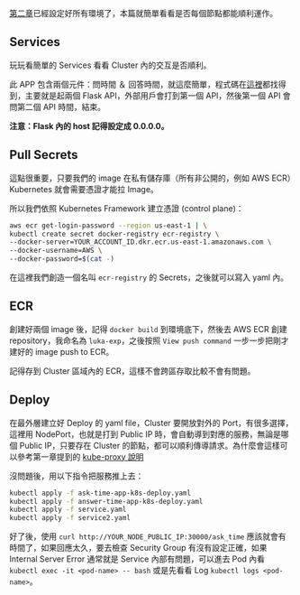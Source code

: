 [第二章](/02_environment_setup/)已經設定好所有環境了，本篇就簡單看看是否每個節點都能順利運作。

## Services

玩玩看簡單的 Services 看看 Cluster 內的交互是否順利。

此 APP 包含兩個元件：問時間 ＆ 回答時間，就這麼簡單，程式碼在[這裡](./toy-test/)都找得到，主要就是起兩個 Flask API，外部用戶會打到第一個 API，然後第一個 API 會問第二個 API 時間，結束。

**注意：Flask 內的 host 記得設定成 0.0.0.0。**

## Pull Secrets

這點很重要，只要我們的 image 在私有儲存庫（所有非公開的，例如 AWS ECR）Kubernetes 就會需要憑證才能拉 Image。

所以我們依照 Kubernetes Framework 建立憑證 (control plane)：

```sh
aws ecr get-login-password --region us-east-1 | \
kubectl create secret docker-registry ecr-registry \
--docker-server=YOUR_ACCOUNT_ID.dkr.ecr.us-east-1.amazonaws.com \
--docker-username=AWS \
--docker-password=$(cat -) 
```

在這裡我們創造一個名叫 `ecr-registry` 的 Secrets，之後就可以寫入 yaml 內。

## ECR

創建好兩個 image 後，記得 `docker build` 到環境底下，然後去 AWS ECR 創建 repository，我命名為 `luka-exp`，之後按照 `View push command` 一步一步把剛才建好的 image push to ECR。

記得存到 Cluster 區域內的 ECR，這樣不會跨區存取比較不會有問題。

## Deploy

在最外層建立好 Deploy 的 yaml file，Cluster 要開放對外的 Port，有很多選擇，這裡用 NodePort，也就是打到 Public IP 時，會自動導到對應的服務，無論是哪個 Public IP，只要存在 Cluster 的節點，都可以順利傳導請求。為什麼會這樣可以參考第一章提到的 [kube-proxy 說明](/01_kubernetes_introduction/chapter1-2-component-details.md#23-kube-proxy)

沒問題後，用以下指令把服務推上去：
```sh
kubectl apply -f ask-time-app-k8s-deploy.yaml
kubectl apply -f answer-time-app-k8s-deploy.yaml
kubectl apply -f service.yaml
kubectl apply -f service2.yaml
```

好了後，使用 `curl http://YOUR_NODE_PUBLIC_IP:30000/ask_time` 應該就會有時間了，如果回應太久，要去檢查 Security Group 有沒有設定正確，如果 Internal Server Error 通常就是 Service 內部有問題，可以進去 Pod 內看 `kubectl exec -it <pod-name> -- bash` 或是先看看 Log `kubectl logs <pod-name>`。

